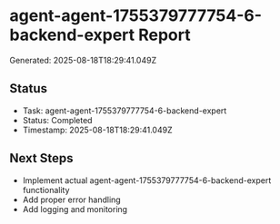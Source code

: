 # agent-agent-1755379777754-6-backend-expert Report

Generated: 2025-08-18T18:29:41.049Z

## Status
- Task: agent-agent-1755379777754-6-backend-expert
- Status: Completed
- Timestamp: 2025-08-18T18:29:41.049Z

## Next Steps
- Implement actual agent-agent-1755379777754-6-backend-expert functionality
- Add proper error handling
- Add logging and monitoring
